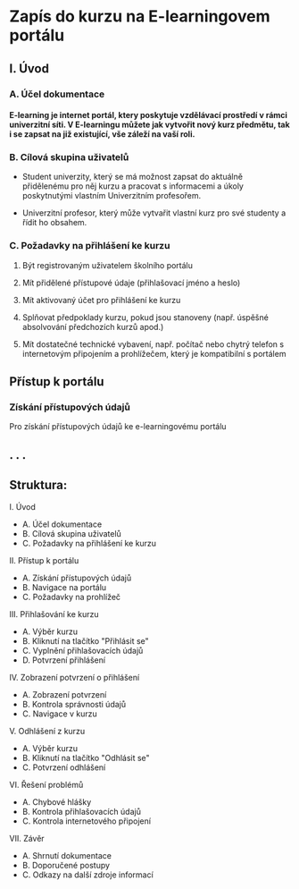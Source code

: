 # Zapís do kurzu na E-learningovem portálu

## I. Úvod

### A. Účel dokumentace

#### E-learning je internet portál, ktery poskytuje vzdělávací prostředí v rámci univerzitní síti. V E-learningu můžete jak vytvořit nový kurz předmětu, tak i se zapsat na již existující, vše záleží na vaší roli.

### B. Cílová skupina uživatelů
- Student univerzity, který se má možnost zapsat do aktuálně přidělenému pro něj kurzu a pracovat s informacemi a úkoly poskytnutými vlastním Univerzitním profesořem.
  
- Univerzitní profesor, který může vytvařit vlastní kurz pro své studenty a řídit ho obsahem.

### C. Požadavky na přihlášení ke kurzu

1) Být registrovaným uživatelem školního portálu

2) Mít přidělené přístupové údaje (přihlašovací jméno a heslo)

3) Mít aktivovaný účet pro přihlášení ke kurzu

4) Splňovat předpoklady kurzu, pokud jsou stanoveny (např. úspěšné absolvování předchozích kurzů apod.)

5) Mít dostatečné technické vybavení, např. počítač nebo chytrý telefon s internetovým připojením a prohlížečem, který je kompatibilní s portálem


## Přístup k portálu

### Získání přístupových údajů

Pro získání přístupových údajů ke e-learningovému portálu










.
.
.
---
## Struktura:
I. Úvod
  -  A. Účel dokumentace
  -  B. Cílová skupina uživatelů
  - C. Požadavky na přihlášení ke kurzu

II. Přístup k portálu
  - A. Získání přístupových údajů
  - B. Navigace na portálu
  - C. Požadavky na prohlížeč

III. Přihlašování ke kurzu
  - A. Výběr kurzu
  - B. Kliknutí na tlačítko "Přihlásit se"
  - C. Vyplnění přihlašovacích údajů
  - D. Potvrzení přihlášení

IV. Zobrazení potvrzení o přihlášení
  - A. Zobrazení potvrzení
  - B. Kontrola správnosti údajů
  - C. Navigace v kurzu

V. Odhlášení z kurzu
  - A. Výběr kurzu
  - B. Kliknutí na tlačítko "Odhlásit se"
  - C. Potvrzení odhlášení

VI. Řešení problémů
  - A. Chybové hlášky
  - B. Kontrola přihlašovacích údajů
  - C. Kontrola internetového připojení

VII. Závěr
  - A. Shrnutí dokumentace
  - B. Doporučené postupy
  - C. Odkazy na další zdroje informací
